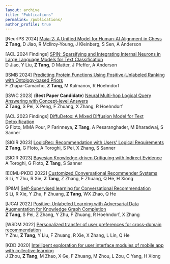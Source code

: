 ```yaml
---
layout: archive
title: "Publications"
permalink: /publications/
author_profile: true
---
```

[NeurIPS 2024] [Maia-2: A Unified Model for Human-AI Alignment in Chess](https://arxiv.org/abs/2409.20553) \
**Z Tang**, D Jiao, R Mcllroy-Young, J Kleinberg, S Sen, A Anderson

[ACL 2024 Findings] [SPIN: Sparsifying and Integrating Internal Neurons in Large Language Models for Text Classification](https://aclanthology.org/2024.findings-acl.277/) \
D Jiao, Y Liu, **Z Tang**, D Matter, J Pfeffer, A Anderson

[ISMB 2024] [Predicting Protein Functions Using Positive-Unlabeled Ranking with Ontology-based Priors](https://www.biorxiv.org/content/10.1101/2024.01.28.577662v1.abstract) \
F Zhapa-Camacho, **Z Tang**, M Kulmanov, R Hoehndorf

[ISWC 2023] (**Best Paper Candidate**) [Neural Multi-hop Logical Query Answering with Concept-level Answers](https://link.springer.com/chapter/10.1007/978-3-031-47240-4_28) \
**Z Tang**, S Pei, X Peng, F Zhuang, X Zhang, R Hoehndorf

[ACL 2023 Findings] [DiffuDetox: A Mixed Diffusion Model for Text Detoxification](https://aclanthology.org/2023.findings-acl.478/) \
G Floto, MMA Pour, P Farinneya, **Z Tang**, A Pesaranghader, M Bharadwaj, S Sanner

[SIGIR 2023] [LogicRec: Recommendation with Users' Logical Requirements](https://dl.acm.org/doi/10.1145/3539618.3592012) \
**Z Tang**, G Floto, A Toroghi, S Pei, X Zhang, S Sanner

[SIGIR 2023] [Bayesian Knowledge-driven Critiquing with Indirect Evidence](https://dl.acm.org/doi/abs/10.1145/3539618.3591954) \
A Toroghi, G Floto, **Z Tang**, S Sanner

[ECML-PKDD 2022] [Customized Conversational Recommender Systems](https://link.springer.com/chapter/10.1007/978-3-031-26390-3_43) \
S Li, Y Zhu, R Xie, **Z Tang**, Z Zhang, F Zhuang, Q He, H Xiong

[IP&M] [Self-Supervised learning for Conversational Recommendation](https://www.sciencedirect.com/science/article/abs/pii/S0306457322001698) \
S Li, R Xie, Y Zhu, F Zhuang, **Z Tang**, WX Zhao, Q He

[IJCAI 2022] [Positive-Unlabeled Learning with Adversarial Data Augmentation for Knowledge Graph Completion](https://www.ijcai.org/proceedings/2022/312) \
**Z Tang**, S Pei, Z Zhang, Y Zhu, F Zhuang, R Hoehndorf, X Zhang

[WSDM 2022] [Personalized transfer of user preferences for cross-domain recommendation](https://dl.acm.org/doi/abs/10.1145/3488560.3498392) \
Y Zhu, **Z Tang**, Y Liu, F Zhuang, R Xie, X Zhang, L Lin, Q He

[KDD 2020] [Intelligent exploration for user interface modules of mobile app with collective learning](https://dl.acm.org/doi/abs/10.1145/3394486.3403387) \
J Zhou, **Z Tang**, M Zhao, X Ge, F Zhuang, M Zhou, L Zou, C Yang, H Xiong

<!-- {% if author.googlescholar %}
  You can also find my articles on <u><a href="{{author.googlescholar}}">my Google Scholar profile</a>.</u>
{% endif %}

{% include base_path %}

{% for post in site.publications reversed %}
  {% include archive-single.html %}
{% endfor %} -->
